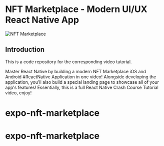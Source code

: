 # NFT Marketplace - Modern UI/UX React Native App
![NFT Marketplace](https://i.ibb.co/X5kYdvB/image.png)

## Introduction
This is a code repository for the corresponding video tutorial.

Master React Native by building a modern NFT Marketplace iOS and Android #ReactNative Application in one video! Alongside developing the application, you'll also build a special landing page to showcase all of your app's features! Essentially, this is a full React Native Crash Course Tutorial video, enjoy!
# expo-nft-marketplace
# expo-nft-marketplace
